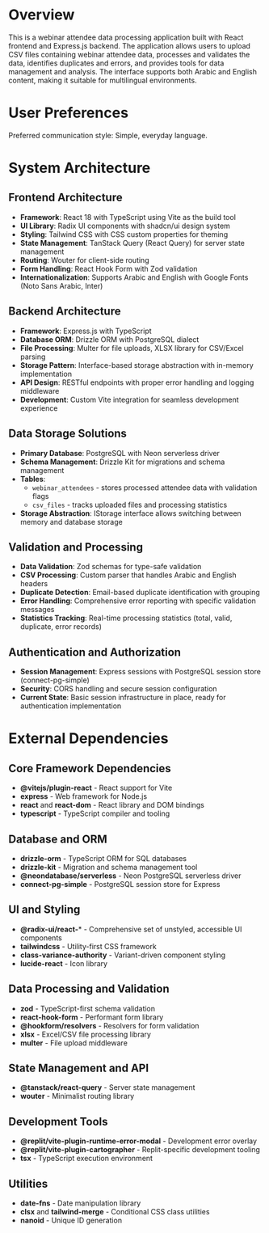 # Overview

This is a webinar attendee data processing application built with React frontend and Express.js backend. The application allows users to upload CSV files containing webinar attendee data, processes and validates the data, identifies duplicates and errors, and provides tools for data management and analysis. The interface supports both Arabic and English content, making it suitable for multilingual environments.

# User Preferences

Preferred communication style: Simple, everyday language.

# System Architecture

## Frontend Architecture
- **Framework**: React 18 with TypeScript using Vite as the build tool
- **UI Library**: Radix UI components with shadcn/ui design system
- **Styling**: Tailwind CSS with CSS custom properties for theming
- **State Management**: TanStack Query (React Query) for server state management
- **Routing**: Wouter for client-side routing
- **Form Handling**: React Hook Form with Zod validation
- **Internationalization**: Supports Arabic and English with Google Fonts (Noto Sans Arabic, Inter)

## Backend Architecture
- **Framework**: Express.js with TypeScript
- **Database ORM**: Drizzle ORM with PostgreSQL dialect
- **File Processing**: Multer for file uploads, XLSX library for CSV/Excel parsing
- **Storage Pattern**: Interface-based storage abstraction with in-memory implementation
- **API Design**: RESTful endpoints with proper error handling and logging middleware
- **Development**: Custom Vite integration for seamless development experience

## Data Storage Solutions
- **Primary Database**: PostgreSQL with Neon serverless driver
- **Schema Management**: Drizzle Kit for migrations and schema management
- **Tables**: 
  - `webinar_attendees` - stores processed attendee data with validation flags
  - `csv_files` - tracks uploaded files and processing statistics
- **Storage Abstraction**: IStorage interface allows switching between memory and database storage

## Validation and Processing
- **Data Validation**: Zod schemas for type-safe validation
- **CSV Processing**: Custom parser that handles Arabic and English headers
- **Duplicate Detection**: Email-based duplicate identification with grouping
- **Error Handling**: Comprehensive error reporting with specific validation messages
- **Statistics Tracking**: Real-time processing statistics (total, valid, duplicate, error records)

## Authentication and Authorization
- **Session Management**: Express sessions with PostgreSQL session store (connect-pg-simple)
- **Security**: CORS handling and secure session configuration
- **Current State**: Basic session infrastructure in place, ready for authentication implementation

# External Dependencies

## Core Framework Dependencies
- **@vitejs/plugin-react** - React support for Vite
- **express** - Web framework for Node.js
- **react** and **react-dom** - React library and DOM bindings
- **typescript** - TypeScript compiler and tooling

## Database and ORM
- **drizzle-orm** - TypeScript ORM for SQL databases
- **drizzle-kit** - Migration and schema management tool
- **@neondatabase/serverless** - Neon PostgreSQL serverless driver
- **connect-pg-simple** - PostgreSQL session store for Express

## UI and Styling
- **@radix-ui/react-*** - Comprehensive set of unstyled, accessible UI components
- **tailwindcss** - Utility-first CSS framework
- **class-variance-authority** - Variant-driven component styling
- **lucide-react** - Icon library

## Data Processing and Validation
- **zod** - TypeScript-first schema validation
- **react-hook-form** - Performant form library
- **@hookform/resolvers** - Resolvers for form validation
- **xlsx** - Excel/CSV file processing library
- **multer** - File upload middleware

## State Management and API
- **@tanstack/react-query** - Server state management
- **wouter** - Minimalist routing library

## Development Tools
- **@replit/vite-plugin-runtime-error-modal** - Development error overlay
- **@replit/vite-plugin-cartographer** - Replit-specific development tooling
- **tsx** - TypeScript execution environment

## Utilities
- **date-fns** - Date manipulation library
- **clsx** and **tailwind-merge** - Conditional CSS class utilities
- **nanoid** - Unique ID generation